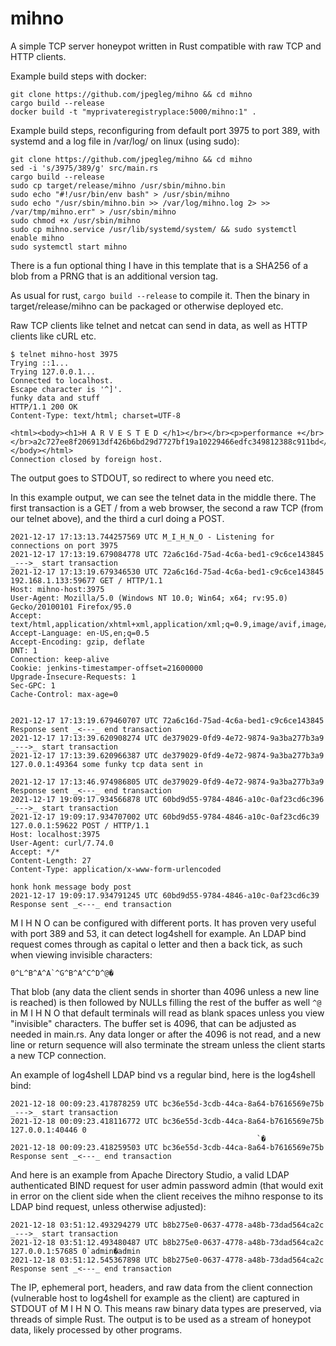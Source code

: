 # mihno
A simple TCP server honeypot written in Rust compatible with raw TCP and HTTP clients.

Example build steps with docker:

```
git clone https://github.com/jpegleg/mihno && cd mihno
cargo build --release
docker build -t "myprivateregistryplace:5000/mihno:1" .
```

Example build steps, reconfiguring from default port 3975 to port 389, with systemd and a log file in /var/log/ on linux (using sudo):

```
git clone https://github.com/jpegleg/mihno && cd mihno
sed -i 's/3975/389/g' src/main.rs
cargo build --release
sudo cp target/release/mihno /usr/sbin/mihno.bin
sudo echo "#!/usr/bin/env bash" > /usr/sbin/mihno
sudo echo "/usr/sbin/mihno.bin >> /var/log/mihno.log 2> >> /var/tmp/mihno.err" > /usr/sbin/mihno
sudo chmod +x /usr/sbin/mihno
sudo cp mihno.service /usr/lib/systemd/system/ && sudo systemctl enable mihno
sudo systemctl start mihno
```

There is a fun optional thing I have in this template that is a SHA256 of a blob from a PRNG that is an additional
version tag. 

As usual for rust, `cargo build --release` to compile it. Then the binary in target/release/mihno can be packaged or otherwise deployed etc.

Raw TCP clients like telnet and netcat can send in data, as well as HTTP clients
like cURL etc.

```
$ telnet mihno-host 3975
Trying ::1...
Trying 127.0.0.1...
Connected to localhost.
Escape character is '^]'.
funky data and stuff
HTTP/1.1 200 OK
Content-Type: text/html; charset=UTF-8

<html><body><h1>H A R V E S T E D </h1></br></br><p>performance +</br></br>a2c727ee8f206913df426b6bd29d7727bf19a10229466edfc349812388c911bd</p></body></html>
Connection closed by foreign host.
```


The output goes to STDOUT, so redirect to where you need etc.

In this example output, we can see the telnet data in the middle there. The first transaction is a GET / from a web browser,
the second a raw TCP (from our telnet above), and the third a curl doing a POST.

```
2021-12-17 17:13:13.744257569 UTC M_I_H_N_O - Listening for connections on port 3975
2021-12-17 17:13:19.679084778 UTC 72a6c16d-75ad-4c6a-bed1-c9c6ce143845  _--->_ start transaction
2021-12-17 17:13:19.679346530 UTC 72a6c16d-75ad-4c6a-bed1-c9c6ce143845 192.168.1.133:59677 GET / HTTP/1.1
Host: mihno-host:3975
User-Agent: Mozilla/5.0 (Windows NT 10.0; Win64; x64; rv:95.0) Gecko/20100101 Firefox/95.0
Accept: text/html,application/xhtml+xml,application/xml;q=0.9,image/avif,image/webp,*/*;q=0.8
Accept-Language: en-US,en;q=0.5
Accept-Encoding: gzip, deflate
DNT: 1
Connection: keep-alive
Cookie: jenkins-timestamper-offset=21600000
Upgrade-Insecure-Requests: 1
Sec-GPC: 1
Cache-Control: max-age=0


2021-12-17 17:13:19.679460707 UTC 72a6c16d-75ad-4c6a-bed1-c9c6ce143845 Response sent _<---_ end transaction
2021-12-17 17:13:39.620908274 UTC de379029-0fd9-4e72-9874-9a3ba277b3a9  _--->_ start transaction
2021-12-17 17:13:39.620966387 UTC de379029-0fd9-4e72-9874-9a3ba277b3a9 127.0.0.1:49364 some funky tcp data sent in

2021-12-17 17:13:46.974986805 UTC de379029-0fd9-4e72-9874-9a3ba277b3a9 Response sent _<---_ end transaction
2021-12-17 19:09:17.934566878 UTC 60bd9d55-9784-4846-a10c-0af23cd6c396  _--->_ start transaction
2021-12-17 19:09:17.934707002 UTC 60bd9d55-9784-4846-a10c-0af23cd6c39 127.0.0.1:59622 POST / HTTP/1.1
Host: localhost:3975
User-Agent: curl/7.74.0
Accept: */*
Content-Length: 27
Content-Type: application/x-www-form-urlencoded

honk honk message body post
2021-12-17 19:09:17.934791245 UTC 60bd9d55-9784-4846-a10c-0af23cd6c39 Response sent _<---_ end transaction

```


M I H N O can be configured with different ports. It has proven very useful with port 389 and 53, it can detect log4shell for example. An LDAP bind request comes through as capital o letter and then a back tick, as such when viewing invisible characters: 

```
0^L^B^A^A`^G^B^A^C^D^@�
```
That blob (any data the client sends in shorter than 4096 unless a new line is reached) is then followed by NULLs filling the rest of the buffer as well `^@` in M I H N O that default terminals will read as blank spaces unless you view "invisible" characters. The buffer set is 4096, that can be adjusted as needed in main.rs. Any data longer or after the 4096 is not read, and a new line or return sequence will also terminate the stream unless the client starts a new TCP connection.

An example of log4shell LDAP bind vs a regular bind, here is the log4shell bind:

```
2021-12-18 00:09:23.417878259 UTC bc36e55d-3cdb-44ca-8a64-b7616569e75b  _--->_ start transaction
2021-12-18 00:09:23.418116772 UTC bc36e55d-3cdb-44ca-8a64-b7616569e75b 127.0.0.1:40446 0
                                                       `�
2021-12-18 00:09:23.418259503 UTC bc36e55d-3cdb-44ca-8a64-b7616569e75b Response sent _<---_ end transaction
```

And here is an example from Apache Directory Studio, a valid LDAP authenticated BIND request for user admin password admin (that would exit in error on the client side when the client receives the mihno response to its LDAP bind request, unless otherwise adjusted):

```
2021-12-18 03:51:12.493294279 UTC b8b275e0-0637-4778-a48b-73dad564ca2c  _--->_ start transaction
2021-12-18 03:51:12.493480487 UTC b8b275e0-0637-4778-a48b-73dad564ca2c 127.0.0.1:57685 0`admin�admin
2021-12-18 03:51:12.545367898 UTC b8b275e0-0637-4778-a48b-73dad564ca2c Response sent _<---_ end transaction
```

The IP, ephemeral port, headers, and raw data from the client connection (vulnerable host to log4shell for example as the client) are captured in STDOUT of M I H N O. This means raw binary data types are preserved, via threads of simple Rust. The output is to be used as a stream of honeypot data, likely processed by other programs.

